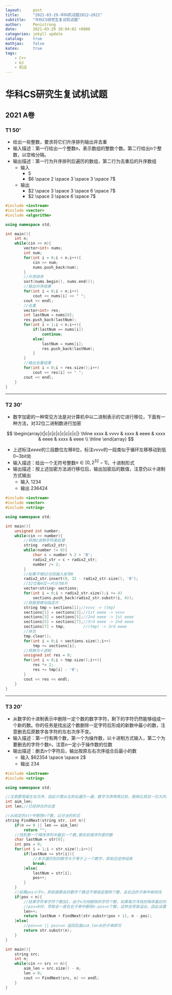 ```yaml
---
layout:     post
title:      "2021-03-29-华科机试题2012~2021"
subtitle:   "华科CS研究生复试机试题"
author:     Penistrong
date:       2021-03-29 10:04:02 +0800
categories: jekyll update
catalog:    true
mathjax:    false
katex:      true
tags:
    - C++
    - OJ
    - 机试
---
```


# 华科CS研究生复试机试题
## 2021 A卷

### T1 50'
- 给出一些整数，要求将它们升序排列输出并去重
- 输入描述：第一行给出一个整数n，表示数组的整数个数。第二行给出n个整数，以空格分隔。
- 输出描述：第一行为升序排列后遍历的数组，第二行为去重后的升序数组
    - 输入
        - $5$
        - $6 \space 2 \space 3 \space 3 \space 7$
    - 输出
        - $2 \space 3 \space 3 \space 6 \space 7$
        - $2 \space 3 \space 6 \space 7$

```c++
#include <iostream>
#include <vector>
#include <algorithm>

using namespace std;

int main(){
    int n;
    while(cin >> n){
        vector<int> nums;
        int num;
        for(int i = 0;i < n;i++){
            cin >> num;
            nums.push_back(num);
        }
        //升序排序
        sort(nums.begin(), nums.end());
        //输出升序结果
        for(int i = 0;i < n;i++)
            cout << nums[i] << " ";
        cout << endl;
        //去重
        vector<int> res;
        int lastNum = nums[0];
        res.push_back(lastNum);
        for(int i = 1;i < n;i++){
            if(lastNum == nums[i])
                continue;
            else{
                lastNum = nums[i];
                res.push_back(lastNum);
            }
        }
        //输出去重结果
        for(int i = 0;i < res.size();i++)
            cout << res[i] << " ";
        cout << endl;
    }
}
```

---

### T2 30'
- 数字加密的一种常见方法是对计算机中以二进制表示的它进行移位，下面有一种方法，对32位二进制数进行加密

$$ \begin{array}{|c|c|c|c|c|c|c|c|} \hline
    xxxx & vvvv & xxxx & eeee & xxxx & eeee & xxxx & eeee \\ \hline
\end{array} $$

- 上述标注$eeee$的三段数位左移8位，标注$vvvv$的一段类似于循环左移移动到低0~3bit处
- 输入描述：给出一个无符号整数$n∈[0, 2^{32}-1]$，十进制形式
- 输出描述：按上述加密方法进行移位后，输出加密后的数值，注意仍以十进制方式输出
    - 输入 $1234$
    - 输出 $236424$

```c++
#include <iostream>
#include <vector>
#include <string>

using namespace std;

int main(){
    unsigned int number;
    while(cin >> number){
        //转换2进制字符串处理
        string  radix2_str;
        while(number != 0){
            char c = number % 2 + '0';
            radix2_str = c + radix2_str;
            number /= 2;
        }
        //如果不够32位则插入前导0
        radix2_str.insert(0, 32 - radix2_str.size(), '0');
        //32位每4位一片分为8片
        vector<string> sections;
        for(int i = 0;i < radix2_str.size();i += 4)
            sections.push_back(radix2_str.substr(i, 4));
        //依题意移动指定片
        string tmp = sections[1];//vvvv -> (tmp)
        sections[1] = sections[3];//1st eeee -> vvvv
        sections[3] = sections[5];//2nd eeee -> 1st eeee
        sections[5] = sections[7];//3rd eeee -> 2nd eeee
        sections[7] = tmp;        //(tmp) -> 3rd eeee
        //拼合
        tmp.clear();
        for(int i = 0;i < sections.size();i++)
            tmp += sections[i];
        //转换为十进制
        unsigned int res = 0;
        for(int i = 0;i < tmp.size();i++){
            res *= 2;
            res += tmp[i] - '0';
        }
        cout << res << endl;
    }
}
```

---

### T3 20'
- 从数字的十进制表示中删除一定个数的数字字符，剩下的字符仍然能够组成一个新的数。你的任务是找出这个数删除一定字符后形成的新数中最小的数，注意删去后原数字各字符的左右次序不变。
- 输入描述：第一行有两个数，第一个为操作数，以十进制方式输入，第二个为要删去的字符个数n，注意n一定小于操作数的位数
- 输出描述：删去n个字符后，输出按原左右次序组合后最小的数
    - 输入 $62354 \space \space 2$
    - 输出 $234$

```c++
#include <iostream>
#include <string>

using namespace std;

//注意要保留左右次序，因此只需从左到右遍历一遍，数字次序两两比较，删掉比其后一位大的数字即可
int aim_len;
int len;//已经拼合的长度

//从给定的str中删除n个数，以分治的形式
string FindNext(string str, int n){
    if(n == 0 || len == aim_len)
        return "";
    //找到第一个降序序列中最后一个数,删去前面序列里的数
    char lastNum = str[0];
    int pos = 0;
    for(int i = 1;i < str.size();i++){
        if(lastNum <= str[i]){
            //本次遍历到的数字大于等于上一个数字，即前述逆序结束
            break;
        }else{
            lastNum = str[i];
            pos++;
        }
    }
    //如果pos小于n，即前面删去的数字个数还不够指定删除个数，去右边的子串中继续找
    if(pos < n){
        //结果字符串字符个数加1，由于n为待删除的字符个数，如果每次寻找的降序最后的数是字符串第一个(即升序串)
        //pos=0时，导致会一直在右子串中删除n-pos=n个数，这样会导致溢出，因此设置一个字符串长度与目标串长度比较，及时终止
        len++;
        return lastNum + FindNext(str.substr(pos + 1), n - pos);
    }else{
        //pos==n || pos>=n 返回后面aim_len长的子串即可
        return str.substr(n);
    }
}

int main(){
    string src;
    int n;
    while(cin >> src >> n){
        aim_len = src.size() - n;
        len = 0;
        cout << FindNext(src, n) << endl;
    }
}
```

